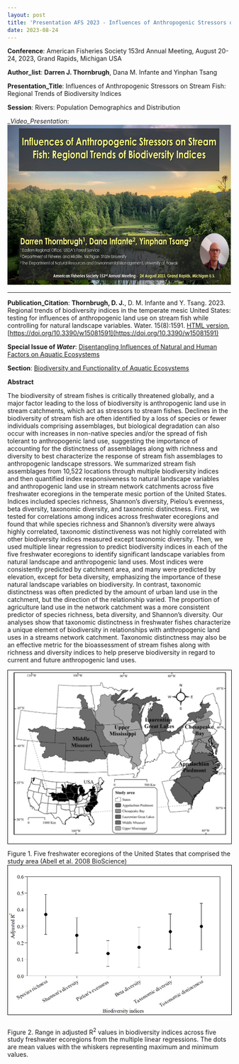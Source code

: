 ```yaml
---
layout: post
title: 'Presentation AFS 2023 - Influences of Anthropogenic Stressors on Stream Fish: Regional Trends of Biodiversity Indices'
date: 2023-08-24
---
```


__Conference__: American Fisheries Society 153rd Annual Meeting, August 20-24, 2023, Grand Rapids, Michigan USA


__Author_list__: **Darren J. Thornbrugh**, Dana M. Infante and Yinphan Tsang

__Presentation_Title__: Influences of Anthropogenic Stressors on Stream Fish: Regional Trends of Biodiversity Indices

__Session__: Rivers: Population Demographics and Distribution

__Video_Presentation_:
<a href="https://www.youtube.com/watch?v=Jya0VoxPoyo" rel="noreferrer"
title="AFS presentation link - Click to Watch!">
<img src="images/Thornbrugh_AFS_20230814v_s1.jpg" width="640" height="360" alt="AFS presentation link">
</a>

***
__Publication_Citation__: **Thornbrugh, D. J.**, D. M. Infante and Y. Tsang. 2023. Regional trends of biodiversity indices in the temperate mesic United States: testing for influences of anthropogenic land use on stream fish while controlling for natural landscape variables. Water. 15(8):1591. [HTML version](https://www.mdpi.com/2073-4441/15/8/1591/htm), [https://doi.org/10.3390/w15081591](https://doi.org/10.3390/w15081591)

__Special Issue of *Water*__: [Disentangling Influences of Natural and Human Factors on Aquatic Ecosystems](https://www.mdpi.com/journal/water/special_issues/aquatic_systems)

__Section__: [Biodiversity and Functionality of Aquatic Ecosystems](https://www.mdpi.com/journal/water/sections/Biodiversity_Ecosystem_Functioning)

__Abstract__

The biodiversity of stream fishes is critically threatened globally, and a major factor leading to the loss of biodiversity is anthropogenic land use in stream catchments, which act as stressors to stream fishes. Declines in the biodiversity of stream fish are often identified by a loss of species or fewer individuals comprising assemblages, but biological degradation can also occur with increases in non-native species and/or the spread of fish tolerant to anthropogenic land use, suggesting the importance of accounting for the distinctness of assemblages along with richness and diversity to best characterize the response of stream fish assemblages to anthropogenic landscape stressors. We summarized stream fish assemblages from 10,522 locations through multiple biodiversity indices and then quantified index responsiveness to natural landscape variables and anthropogenic land use in stream network catchments across five freshwater ecoregions in the temperate mesic portion of the United States. Indices included species richness, Shannon’s diversity, Pielou’s evenness, beta diversity, taxonomic diversity, and taxonomic distinctness. First, we tested for correlations among indices across freshwater ecoregions and found that while species richness and Shannon’s diversity were always highly correlated, taxonomic distinctiveness was not highly correlated with other biodiversity indices measured except taxonomic diversity. Then, we used multiple linear regression to predict biodiversity indices in each of the five freshwater ecoregions to identify significant landscape variables from natural landscape and anthropogenic land uses. Most indices were consistently predicted by catchment area, and many were predicted by elevation, except for beta diversity, emphasizing the importance of these natural landscape variables on biodiversity. In contrast, taxonomic distinctness was often predicted by the amount of urban land use in the catchment, but the direction of the relationship varied. The proportion of agriculture land use in the network catchment was a more consistent predictor of species richness, beta diversity, and Shannon’s diversity. Our analyses show that taxonomic distinctness in freshwater fishes characterize a unique element of biodiversity in relationships with anthropogenic land uses in a streams network catchment. Taxonomic distinctness may also be an effective metric for the bioassessment of stream fishes along with richness and diversity indices to help preserve biodiversity in regard to current and future anthropogenic land uses.

<img class="pure-img" src="/images/figure1.jpg" width="" height="" style="margin-bottom:10px; border:1px solid #000000;">
Figure 1. Five freshwater ecoregions of the United States that comprised the study area (Abell et al. 2008 BioScience)


<img class="pure-img" src="/images/figure2.jpg" width="" height="" style="margin-bottom:10px; border:1px solid #000000;">

Figure 2. Range in adjusted R<sup>2</sup> values in biodiversity indices across five study freshwater ecoregions from the multiple linear regressions. The dots are mean values with the whiskers representing maximum and minimum values.
